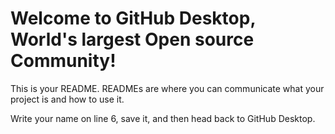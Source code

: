 # Welcome to GitHub Desktop, World's largest Open source Community!

This is your README. READMEs are where you can communicate what your project is and how to use it.

Write your name on line 6, save it, and then head back to GitHub Desktop.
